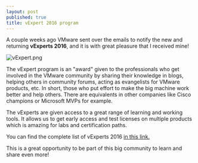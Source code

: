 ```yaml
---
layout: post
published: true
title: vExpert 2016 program
---
```

A couple weeks ago VMware sent over the emails to notify the new and returning **vExperts 2016**, and it is with great pleasure that I received mine!

![vExpert.png]({{site.baseurl}}/img/vExpert.png)

The vExpert program is an "award" given to the professionals who get involved in the VMware community by sharing their knowledge in blogs, helping others in community forums, acting as evangelists for VMware products, etc. In short, those who put effort to make the big machine work better and help others. There are equivalents in other companies like Cisco champions or Microsoft MVPs for example.

The vExperts are given access to a great range of learning and working tools. It allows us to get early access and test licenses on multiple products which is amazing for labs and certification paths.

You can find the complete list of vExperts 2016 [in this link.](http://blogs.vmware.com/vmtn/2016/08/vexpert-2016-second-half-announcement.html)

This is a great opportunity to be part of this big community to learn and share even more!

